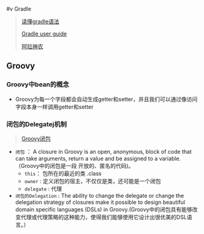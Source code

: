 #v Gradle
>  [读懂gradle语法](https://help.gradle.org)
>
> [Gradle user guide](http://blog.didispace.com/books/GradleUserGuide/)
>
> [阿拉神农](https://www.jianshu.com/p/6dc2074480b8)

## Groovy
### Groovy中bean的概念
- Groovy为每一个字段都会自动生成getter和setter，并且我们可以通过像访问字段本身一样调用getter和setter
### 闭包的Delegatej机制
> [Groovy闭包](https://blog.csdn.net/u014099894/article/details/51118703)

- `闭包` ： A closure in Groovy is an open, anonymous, block of code that can take arguments, return a value and be assigned to a variable.（Groovy中的闭包是一段 开放的、匿名的代码)。
  -  `this`： 包所在的最近的类 .class
  - `owner` : 定义闭包的宿主，不仅仅是类，还可能是一个闭包
  -  `delegate` : 代理
- `闭包的Delegation` : The ability to change the delegate or change the delegation strategy of closures make it possible to design beautiful domain specific languages (DSLs) in Groovy.(Groovy中的闭包具有能够改变代理或代理策略的这种能力，使得我们能够使用它设计出很优美的DSL语言。）
###
